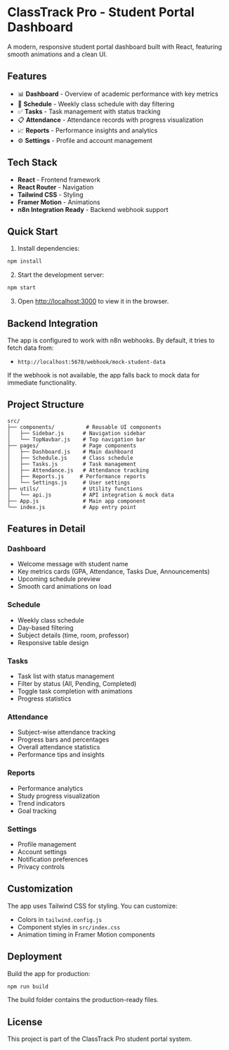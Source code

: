 # ClassTrack Pro - Student Portal Dashboard

A modern, responsive student portal dashboard built with React, featuring smooth animations and a clean UI.

## Features

- 📊 **Dashboard** - Overview of academic performance with key metrics
- 📅 **Schedule** - Weekly class schedule with day filtering
- ✅ **Tasks** - Task management with status tracking
- 📋 **Attendance** - Attendance records with progress visualization
- 📈 **Reports** - Performance insights and analytics
- ⚙️ **Settings** - Profile and account management

## Tech Stack

- **React** - Frontend framework
- **React Router** - Navigation
- **Tailwind CSS** - Styling
- **Framer Motion** - Animations
- **n8n Integration Ready** - Backend webhook support

## Quick Start

1. Install dependencies:
```bash
npm install
```

2. Start the development server:
```bash
npm start
```

3. Open [http://localhost:3000](http://localhost:3000) to view it in the browser.

## Backend Integration

The app is configured to work with n8n webhooks. By default, it tries to fetch data from:
- `http://localhost:5678/webhook/mock-student-data`

If the webhook is not available, the app falls back to mock data for immediate functionality.

## Project Structure

```
src/
├── components/          # Reusable UI components
│   ├── Sidebar.js      # Navigation sidebar
│   └── TopNavbar.js    # Top navigation bar
├── pages/              # Page components
│   ├── Dashboard.js    # Main dashboard
│   ├── Schedule.js     # Class schedule
│   ├── Tasks.js        # Task management
│   ├── Attendance.js   # Attendance tracking
│   ├── Reports.js     # Performance reports
│   └── Settings.js     # User settings
├── utils/              # Utility functions
│   └── api.js          # API integration & mock data
├── App.js              # Main app component
└── index.js            # App entry point
```

## Features in Detail

### Dashboard
- Welcome message with student name
- Key metrics cards (GPA, Attendance, Tasks Due, Announcements)
- Upcoming schedule preview
- Smooth card animations on load

### Schedule
- Weekly class schedule
- Day-based filtering
- Subject details (time, room, professor)
- Responsive table design

### Tasks
- Task list with status management
- Filter by status (All, Pending, Completed)
- Toggle task completion with animations
- Progress statistics

### Attendance
- Subject-wise attendance tracking
- Progress bars and percentages
- Overall attendance statistics
- Performance tips and insights

### Reports
- Performance analytics
- Study progress visualization
- Trend indicators
- Goal tracking

### Settings
- Profile management
- Account settings
- Notification preferences
- Privacy controls

## Customization

The app uses Tailwind CSS for styling. You can customize:
- Colors in `tailwind.config.js`
- Component styles in `src/index.css`
- Animation timing in Framer Motion components

## Deployment

Build the app for production:
```bash
npm run build
```

The build folder contains the production-ready files.

## License

This project is part of the ClassTrack Pro student portal system.
